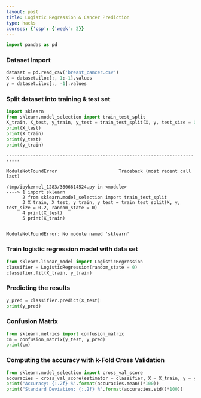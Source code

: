 ```yaml
---
layout: post
title: Logistic Regression & Cancer Prediction
type: hacks
courses: {'csp': {'week': 2}}
---
```


```python
import pandas as pd
```

### Dataset Import


```python
dataset = pd.read_csv('breast_cancer.csv')
X = dataset.iloc[:, 1:-1].values
y = dataset.iloc[:, -1].values
```

### Split dataset into training & test set


```python
import sklearn
from sklearn.model_selection import train_test_split
X_train, X_test, y_train, y_test = train_test_split(X, y, test_size = 0.2, random_state = 0)
print(X_test)
print(X_train)
print(y_test)
print(y_train)
```


    ---------------------------------------------------------------------------

    ModuleNotFoundError                       Traceback (most recent call last)

    /tmp/ipykernel_1283/3606614524.py in <module>
    ----> 1 import sklearn
          2 from sklearn.model_selection import train_test_split
          3 X_train, X_test, y_train, y_test = train_test_split(X, y, test_size = 0.2, random_state = 0)
          4 print(X_test)
          5 print(X_train)


    ModuleNotFoundError: No module named 'sklearn'


### Train logistic regression model with data set


```python
from sklearn.linear_model import LogisticRegression
classifier = LogisticRegression(random_state = 0)
classifier.fit(X_train, y_train)
```

### Predicting the results


```python
y_pred = classifier.predict(X_test)
print(y_pred)
```

### Confusion Matrix


```python
from sklearn.metrics import confusion_matrix
cm = confusion_matrix(y_test, y_pred)
print(cm)
```

### Computing the accuracy with k-Fold Cross Validation


```python
from sklearn.model_selection import cross_val_score
accuracies = cross_val_score(estimator = classifier, X = X_train, y = y_train, cv = 10)
print("Accuracy: {:.2f} %".format(accuracies.mean()*100))
print("Standard Deviation: {:.2f} %".format(accuracies.std()*100))
```
